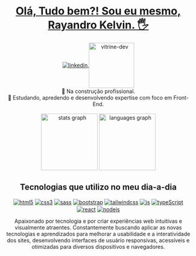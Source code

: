 <div align="center">

<a href="#"><h1> Olá, Tudo bem?! Sou eu mesmo, Rayandro Kelvin. 🖐️</h1></a>

<div style="display: inline-block"> 
<a href="https://www.linkedin.com/in/rayandro-kelvin/">  
<img align="center" alt="linkedin" src="https://img.shields.io/badge/LinkedIn-0077B5?style=for-the-badge&logo=linkedin&logoColor=white">
</a>
<a href="https://cursos.alura.com.br/vitrinedev/rayandro"><img style="width: 120px" align="center" alt="vitrine-dev" src="https://i.imgur.com/2oOZqGZ.png"></a>
</div>
</br>
🔭 Na construção profissional. </br>
🌱 Estudando, apredendo e desenvolvendo expertise com foco em Front-End.
</br></br>

<div align="center">
  <img src="https://github-readme-stats.vercel.app/api?username=raykall&hide_title=false&hide_rank=false&show_icons=true&include_all_commits=true&count_private=true&disable_animations=false&theme=dracula&locale=en&hide_border=false" height="150" alt="stats graph"  />
  <img src="https://github-readme-stats.vercel.app/api/top-langs?username=raykall&locale=en&hide_title=false&layout=compact&card_width=320&langs_count=5&theme=dracula&hide_border=false" height="150" alt="languages graph"  />
</div>


## Tecnologias que utilizo no meu dia-a-dia

<div style="display: inline-block">
  <a href="#"><img align="center" alt="html5" src="https://img.shields.io/badge/HTML5-E34F26?style=for-the-badge&logo=html5&logoColor=white"></a>
  <a href="#"><img align="center" alt="css3" src="https://img.shields.io/badge/CSS3-1572B6?style=for-the-badge&logo=css3&logoColor=white"></a>
  <a href="#"><img align="center" alt="sass" src="https://img.shields.io/badge/SASS-hotpink.svg?style=for-the-badge&logo=SASS&logoColor=white"></a>
  <a href="#"><img align="center" alt="bootstrap" src="https://img.shields.io/badge/bootstrap-%238511FA.svg?style=for-the-badge&logo=bootstrap&logoColor=white"></a>
  <a href="#"><img align="center" alt="tailwindcss" src="https://img.shields.io/badge/tailwindcss-%2338B2AC.svg?style=for-the-badge&logo=tailwind-css&logoColor=white"></a>
  <a href="#"><img align="center" alt="js" src="https://img.shields.io/badge/JavaScript-F7DF1E?style=for-the-badge&logo=javascript&logoColor=black"></a>
  <a href="#"><img align="center" alt="typeScript" src="https://img.shields.io/badge/TypeScript-007ACC?style=for-the-badge&logo=typescript&logoColor=white"></a>
  <a href="#"><img align="center" alt="react" src="https://img.shields.io/badge/React-20232A?style=for-the-badge&logo=react&logoColor=61DAFB"/></a>
  <a href="#"><img align="center" alt="nodejs" src="https://img.shields.io/badge/Node.js-43853D?style=for-the-badge&logo=node.js&logoColor=white"/></a>
</div>

</br>
<p>Apaixonado por tecnologia e por criar experiências web intuitivas e visualmente atraentes. Constantemente buscando aplicar as novas tecnologias e aprendizados para melhorar a usabilidade e a interatividade dos sites, desenvolvendo interfaces de usuário responsivas, acessíveis e otimizadas para diversos dispositivos e navegadores.</p> 
</div>
